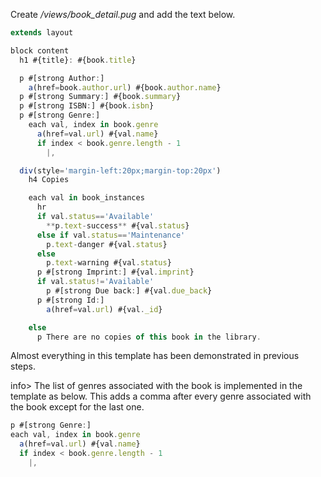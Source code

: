 Create */views/book_detail.pug* and add the text below.
    
```js    
extends layout

block content
  h1 #{title}: #{book.title}

  p #[strong Author:] 
    a(href=book.author.url) #{book.author.name}
  p #[strong Summary:] #{book.summary}
  p #[strong ISBN:] #{book.isbn}
  p #[strong Genre:] 
    each val, index in book.genre
      a(href=val.url) #{val.name}
      if index < book.genre.length - 1
        |, 

  div(style='margin-left:20px;margin-top:20px')
    h4 Copies

    each val in book_instances
      hr
      if val.status=='Available'
        **p.text-success** #{val.status}
      else if val.status=='Maintenance'
        p.text-danger #{val.status}
      else
        p.text-warning #{val.status} 
      p #[strong Imprint:] #{val.imprint}
      if val.status!='Available'
        p #[strong Due back:] #{val.due_back}
      p #[strong Id:] 
        a(href=val.url) #{val._id}

    else
      p There are no copies of this book in the library.
```

Almost everything in this template has been demonstrated in previous steps.

info> The list of genres associated with the book is implemented in the template as below. This adds a comma after every genre associated with the book except for the last one.
    
```js    
p #[strong Genre:]
each val, index in book.genre
  a(href=val.url) #{val.name}
  if index < book.genre.length - 1
    |, 
```
